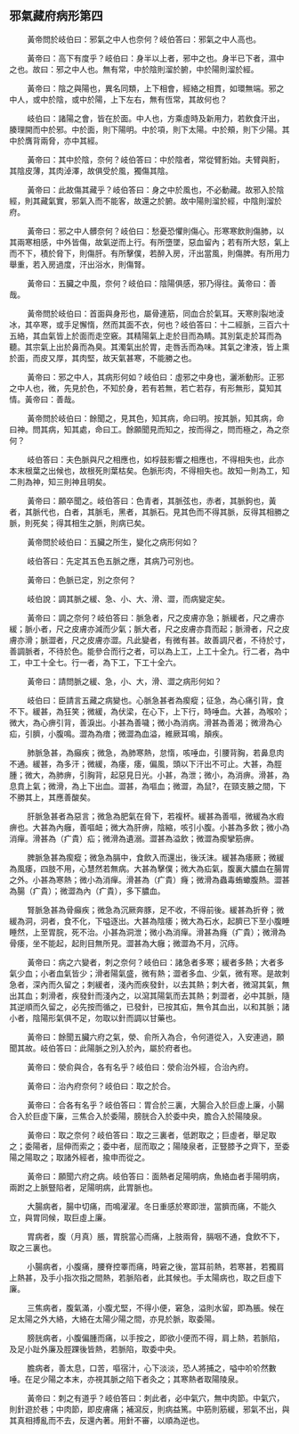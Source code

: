 ## 邪氣藏府病形第四

<p>&emsp;&emsp;
黃帝問於岐伯曰：邪氣之中人也奈何？岐伯答曰：邪氣之中人高也。
</p>
<p>&emsp;&emsp;
黃帝曰：高下有度乎？岐伯曰：身半以上者，邪中之也。身半已下者，濕中之也。故曰：邪之中人也。無有常，中於陰則溜於腑，中於陽則溜於經。
</p>
<p>&emsp;&emsp;
黃帝曰：陰之與陽也，異名同類，上下相會，經絡之相貫，如環無端。邪之中人，或中於陰，或中於陽，上下左右，無有恆常，其故何也？
</p>
<p>&emsp;&emsp;
岐伯曰：諸陽之會，皆在於面。中人也，方乘虛時及新用力，若飲食汗出，腠理開而中於邪。中於面，則下陽明。中於項，則下太陽。中於頰，則下少陽。其中於膺背兩脅，亦中其經。
</p>
<p>&emsp;&emsp;
黃帝曰：其中於陰，奈何？岐伯答曰：中於陰者，常從臂胻始。夫臂與胻，其陰皮薄，其肉淖澤，故俱受於風，獨傷其陰。
</p>
<p>&emsp;&emsp;
黃帝曰：此故傷其藏乎？岐伯答曰：身之中於風也，不必動藏。故邪入於陰經，則其藏氣實，邪氣入而不能客，故還之於腑。故中陽則溜於經，中陰則溜於府。
</p>
<p>&emsp;&emsp;
黃帝曰：邪之中人髒奈何？岐伯曰：愁憂恐懼則傷心。形寒寒飲則傷肺，以其兩寒相感，中外皆傷，故氣逆而上行。有所墮墜，惡血留內；若有所大怒，氣上而不下，積於脅下，則傷肝。有所擊僕，若醉入房，汗出當風，則傷脾。有所用力舉重，若入房過度，汗出浴水，則傷腎。
</p>
<p>&emsp;&emsp;
黃帝曰：五臟之中風，奈何？岐伯曰：陰陽俱感，邪乃得往。黃帝曰：善哉。
</p>
<p>&emsp;&emsp;
黃帝問於岐伯曰：首面與身形也，屬骨連筋，同血合於氣耳。天寒則裂地淩冰，其卒寒，或手足懈惰，然而其面不衣，何也？岐伯答曰：十二經脈，三百六十五絡，其血氣皆上於面而走空竅。其精陽氣上走於目而為睛。其別氣走於耳而為聽。其宗氣上出於鼻而為臭。其濁氣出於胃，走唇舌而為味。其氣之津液，皆上熏於面，而皮又厚，其肉堅，故天氣甚寒，不能勝之也。
</p>
<p>&emsp;&emsp;
黃帝曰：邪之中人，其病形何如？岐伯曰：虛邪之中身也，灑淅動形。正邪之中人也，微，先見於色，不知於身，若有若無，若亡若存，有形無形，莫知其情。黃帝曰：善哉。
</p>
<p>&emsp;&emsp;
黃帝問於岐伯曰：餘聞之，見其色，知其病，命曰明。按其脈，知其病，命曰神。問其病，知其處，命曰工。餘願聞見而知之，按而得之，問而極之，為之奈何？
</p>
<p>&emsp;&emsp;
岐伯答曰：夫色脈與尺之相應也，如桴鼓影響之相應也，不得相失也，此亦本末根葉之出候也，故根死則葉枯矣。色脈形肉，不得相失也。故知一則為工，知二則為神，知三則神且明矣。
</p>
<p>&emsp;&emsp;
黃帝曰：願卒聞之。岐伯答曰：色青者，其脈弦也，赤者，其脈鉤也，黃者，其脈代也，白者，其脈毛，黑者，其脈石。見其色而不得其脈，反得其相勝之脈，則死矣；得其相生之脈，則病已矣。
</p>
<p>&emsp;&emsp;
黃帝問於岐伯曰：五臟之所生，變化之病形何如？
</p>
<p>&emsp;&emsp;
岐伯答曰：先定其五色五脈之應，其病乃可別也。
</p>
<p>&emsp;&emsp;
黃帝曰：色脈已定，別之奈何？
</p>
<p>&emsp;&emsp;
岐伯說：調其脈之緩、急、小、大、滑、澀，而病變定矣。
</p>
<p>&emsp;&emsp;
黃帝曰：調之奈何？岐伯答曰：脈急者，尺之皮膚亦急；脈緩者，尺之膚亦緩；脈小者，尺之皮膚亦減而少氣；脈大者，尺之皮膚亦賁而起；脈滑者，尺之皮膚亦滑；脈澀者，尺之皮膚亦澀。凡此變者，有微有甚。故善調尺者，不待於寸，善調脈者，不待於色。能參合而行之者，可以為上工，上工十全九。行二者，為中工，中工十全七。行一者，為下工，下工十全六。
</p>
<p>&emsp;&emsp;
黃帝曰：請問脈之緩、急，小、大，滑、澀之病形何如？
</p>
<p>&emsp;&emsp;
岐伯曰：臣請言五藏之病變也。心脈急甚者為瘈瘲；征急，為心痛引背，食不下。緩甚，為狂笑；微緩，為伏梁，在心下，上下行，時唾血。大甚，為喉吤；微大，為心痹引背，善淚出。小甚為善噦；微小為消病。滑甚為善渴；微滑為心疝，引臍，小腹鳴。澀為為瘖；微澀為血溢，維厥耳鳴，顛疾。
</p>
<p>&emsp;&emsp;
肺脈急甚，為癲疾；微急，為肺寒熱，怠惰，咳唾血，引腰背胸，若鼻息肉不通。緩甚，為多汗；微緩，為痿，痿，偏風，頭以下汗出不可止。大甚，為脛腫；微大，為肺痹，引胸背，起惡見日光。小甚，為泄；微小，為消痹。滑甚，為息賁上氣；微滑，為上下出血。澀甚，為嘔血；微澀，為鼠?，在頸支腋之間，下不勝其上，其應善酸矣。
</p>
<p>&emsp;&emsp;
肝脈急甚者為惡言；微急為肥氣在脅下，若複杯。緩甚為善嘔，微緩為水瘕痹也。大甚為內癰，善嘔衄；微大為肝痹，陰縮，咳引小腹。小甚為多飲；微小為消癉。滑甚為（疒貴）疝；微滑為遺溺。澀甚為溢飲；微澀為瘈攣筋痹。
</p>
<p>&emsp;&emsp;
脾脈急甚為瘈瘲；微急為膈中，食飲入而還出，後沃沫。緩甚為痿厥；微緩為風痿，四肢不用，心慧然若無病。大甚為擊僕；微大為疝氣，腹裏大膿血在腸胃之外。小甚為寒熱；微小為消癉。滑甚為（疒貴）癃；微滑為蟲毒蛕蠍腹熱。澀甚為腸（疒貴）；微澀為內（疒貴），多下膿血。
</p>
<p>&emsp;&emsp;
腎脈急甚為骨癲疾；微急為沉厥奔豚，足不收，不得前後。緩甚為折脊；微緩為洞，洞者，食不化，下嗌逐出。大甚為陰痿；微大為石水，起臍已下至小腹睡睡然，上至胃脘，死不治。小甚為洞泄；微小為消癉。滑甚為癃（疒貴）；微滑為骨痿，坐不能起，起則目無所見。澀甚為大癰；微澀為不月，沉痔。
</p>
<p>&emsp;&emsp;
黃帝曰：病之六變者，刺之奈何？岐伯曰：諸急者多寒；緩者多熱；大者多氣少血；小者血氣皆少；滑者陽氣盛，微有熱；澀者多血、少氣，微有寒。是故刺急者，深內而久留之；刺緩者，淺內而疾發針，以去其熱；刺大者，微瀉其氣，無出其血；刺滑者，疾發針而淺內之，以瀉其陽氣而去其熱；刺澀者，必中其脈，隨其逆順而久留之，必先按而循之，已發針，已按其疝，無令其血出，以和其脈；諸小者，陰陽形氣俱不足，勿取以針而調以甘藥也。
</p>
<p>&emsp;&emsp;
黃帝曰：餘聞五臟六府之氣，滎、俞所入為合，令何道從入，入安連過，願聞其故。岐伯答曰：此陽脈之別入於內，屬於府者也。
</p>
<p>&emsp;&emsp;
黃帝曰：滎俞與合，各有名乎？岐伯曰：滎俞治外經，合治內府。
</p>
<p>&emsp;&emsp;
黃帝曰：治內府奈何？岐伯曰：取之於合。
</p>
<p>&emsp;&emsp;
黃帝曰：合各有名乎？岐伯答曰：胃合於三裏，大腸合入於巨虛上廉，小腸合入於巨虛下廉，三焦合入於委陽，膀胱合入於委中央，膽合入於陽陵泉。
</p>
<p>&emsp;&emsp;
黃帝曰：取之奈何？岐伯答曰：取之三裏者，低跗取之；巨虛者，舉足取之；委陽者，屈伸而索之；委中者，屈而取之；陽陵泉者，正豎膝予之齊下，至委陽之陽取之；取諸外經者，揄申而從之。
</p>
<p>&emsp;&emsp;
黃帝曰：願聞六府之病。岐伯答曰：面熱者足陽明病，魚絡血者手陽明病，兩跗之上脈豎陷者，足陽明病，此胃脈也。
</p>
<p>&emsp;&emsp;
大腸病者，腸中切痛，而鳴濯濯。冬日重感於寒即泄，當臍而痛，不能久立，與胃同候，取巨虛上廉。
</p>
<p>&emsp;&emsp;
胃病者，腹（月真）脹，胃脘當心而痛，上肢兩脅，膈咽不通，食飲不下，取之三裏也。
</p>
<p>&emsp;&emsp;
小腸病者，小腹痛，腰脊控睪而痛，時窘之後，當耳前熱，若寒甚，若獨肩上熱甚，及手小指次指之間熱，若脈陷者，此其候也。手太陽病也，取之巨虛下廉。
</p>
<p>&emsp;&emsp;
三焦病者，腹氣滿，小腹尤堅，不得小便，窘急，溢則水留，即為脹。候在足太陽之外大絡，大絡在太陽少陽之間，亦見於脈，取委陽。
</p>
<p>&emsp;&emsp;
膀胱病者，小腹偏腫而痛，以手按之，即欲小便而不得，肩上熱，若脈陷，及足小趾外廉及脛踝後皆熱，若脈陷，取委中央。
</p>
<p>&emsp;&emsp;
膽病者，善太息，口苦，嘔宿汁，心下淡淡，恐人將捕之，嗌中吤吤然數唾。在足少陽之本末，亦視其脈之陷下者灸之；其寒熱者取陽陵泉。
</p>
<p>&emsp;&emsp;
黃帝曰：刺之有道乎？岐伯答曰：刺此者，必中氣穴，無中肉節。中氣穴，則針遊於巷；中肉節，即皮膚痛；補瀉反，則病益篤。中筋則筋緩，邪氣不出，與其真相搏亂而不去，反還內著。用針不審，以順為逆也。
</p>